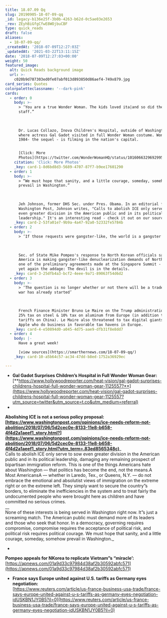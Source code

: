 ```yaml
---
title: 18.07.09 Qq
slug: 20190905-18-07-09-qq
_id: legacy-b136e25f-3b0b-4263-b62d-0c5ae03e2653
_rev: ZEyhBiGfgCfwE8WOjbuCBF
type: quick_reads
draft: false
aliases:
  - 18-07-09-qq/
_createdAt: '2018-07-09T12:27:03Z'
_updatedAt: '2021-03-22T13:11:15Z'
date: '2018-07-09T12:27:03+00:00'
weight: 50
featured_image:
  alt: Quick Reads background image
  url: >-
    c020b9d787303ed0fe07abf013d893850d86aef4-749x879.jpg
card_series: Quotes
colorpaletteclassname: '--dark-pink'
cards:
  - order: 0
    body: >-
      > ‘You are a true Wonder Woman. The kids loved ita|and so did the
      staff.”  
        
        
        
      Dr. Lucas Collazo, Inova Children's Hospital, outside of Washington D.C.,
      where actress Gal Gadot visited in full Wonder Woman costume. Wonder Woman
      1984- the sequel - is filming in the nation's capital.


      [Click: More
      Photos](https://twitter.com/WonderWomanHQ/status/1016066329692995585)
    citation: 'Click: More Photos'
    _key: card-1-8d6bd8d3-5689-4707-87f7-b9ee17601290
  - order: 1
    body: >-
      > “We must hope that sanity, and a little courage, someday, somehow
      prevail in Washington.”  
        
        
        
      Jeh Johnson, former DHS Sec. under Pres. Obama. In an editorial for the
      Washington Post, Johnson writes, "Calls to abolish ICE only serve to sow
      even greater division in the American public and in its political
      leadership." It's an interesting read - check it out on our source page.
    _key: card-2-53fa01e7-9b9a-4a47-92a0-52332fe5784b
  - order: 2
    body: >-
      > ‘If those requests were gangster-like, the world is a gangster’  
        
        
        
      Sec. of State Mike Pompeo's response to North Korean officials saying
      America is making gangster-like denuclearization demands of North Korea -
      one of the preliminary agreements made at the Singapore Summit - proving
      yet again the addage: The devil is in the details.
    _key: card-3-25dfb4a3-bcf2-4eee-9a71-89063f54d6d2
  - order: 3
    body: >-
      > ‘The question is no longer whether or not there will be a trade war, the
      war has already started’  
        
        
        
      French Finance Minister Bruno Le Maire on the Trump administration's new
      25% tax on steel & 10% tax on aluminum from Europe (in addition to new
      tariffs on China). Le Maire also threatened to tax digital giants like
      Apple who do business in favorable tax havens in Europe.
    _key: card-4-e50894d0-a045-4d75-aae9-dfb31f8e8dd7
  - order: 4
    body: |-
      Have a great week!

      [view sources](https://smarthernews.com/18-07-09-qq/)
    _key: card-10-a5b64c57-ac34-47dd-b8ed-1752a36929ec

---
```

* **Gal Gadot Surprises Children’s Hospital in Full Wonder Woman Gear:**  
[**https://www.hollywoodreporter.com/heat-vision/gal-gadot-surprises-childrens-hospital-full-wonder-woman-gear-1125557?**](https://www.hollywoodreporter.com/heat-vision/gal-gadot-surprises-childrens-hospital-full-wonder-woman-gear-1125557?utm_source=twitter&utm_source=t.co&utm_medium=referral)
* 

**Abolishing ICE is not a serious policy proposal:  
[https://www.washingtonpost.com/opinions/ice-needs-reform-not-abolition/2018/07/06/5d2cec0e-8133-11e8-b658-4f4d2a1aeef1_story.html?](https://www.washingtonpost.com/opinions/ice-needs-reform-not-abolition/2018/07/06/5d2cec0e-8133-11e8-b658-4f4d2a1aeef1_story.html?utm_term=.83ed8565348c)**_  
Calls to abolish ICE only serve to sow even greater division in the American public and in its political leadership, damaging any remaining prospect of bipartisan immigration reform. This is one of the things Americans hate about Washington — that politics has become the end, not the means.A Most AmericansA — whether in Laredo, Tex., or Queens, N.Y. — do not embrace the emotional and absolutist views of immigration on the extreme right or on the extreme left. They simply want to secure the country”s borders, to eliminate the inefficiencies in the system and to treat fairly the undocumented people who were brought here as children and have committed no serious crimes.  
__  
None of these interests is being served in Washington right now. It”s just a screaming match. The American public must demand more of its leaders and those who seek that honor. In a democracy, governing requires compromise, compromise requires the acceptance of political risk, and political risk requires political courage. We must hope that sanity, and a little courage, someday, somehow prevail in Washington._

* 

**Pompeo appeals for NKorea to replicate Vietnam”s “miracle’:**  
[https://apnews.com/01a9d33c97984d38af2b30592abfc571](https://apnews.com/01a9d33c97984d38af2b30592abfc571)

* **France says Europe united against U.S. tariffs as Germany eyes negotiation:**  
[https://www.reuters.com/article/us-france-business-usa-trade/france-says-europe-united-against-u-s-tariffs-as-germany-eyes-negotiation-idUSKBN1JY0B5?il=0](https://www.reuters.com/article/us-france-business-usa-trade/france-says-europe-united-against-u-s-tariffs-as-germany-eyes-negotiation-idUSKBN1JY0B5?il=0)
